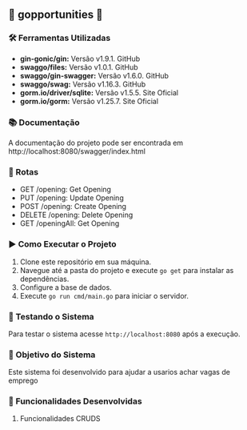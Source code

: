 ## 🚀 gopportunities 🚀

### 🛠️ Ferramentas Utilizadas

- **gin-gonic/gin:** Versão v1.9.1. GitHub
- **swaggo/files:** Versão v1.0.1. GitHub
- **swaggo/gin-swagger:** Versão v1.6.0. GitHub
- **swaggo/swag:** Versão v1.16.3. GitHub
- **gorm.io/driver/sqlite:** Versão v1.5.5. Site Oficial
- **gorm.io/gorm:** Versão v1.25.7. Site Oficial

### 📚 Documentação

A documentação do projeto pode ser encontrada em http://localhost:8080/swagger/index.html

### 🚦 Rotas

- GET /opening: Get Opening
- PUT /opening: Update Opening
- POST /opening: Create Opening
- DELETE /opening: Delete Opening
- GET /openingAll: Get Opening

### ▶️ Como Executar o Projeto

1. Clone este repositório em sua máquina.
2. Navegue até a pasta do projeto e execute `go get` para instalar as dependências.
3. Configure a base de dados.
4. Execute `go run cmd/main.go` para iniciar o servidor.

### 🧪 Testando o Sistema

Para testar o sistema acesse `http://localhost:8080` após a execução.

### 🎯 Objetivo do Sistema

Este sistema foi desenvolvido para ajudar a usarios achar vagas de emprego

### 🚀 Funcionalidades Desenvolvidas

1. Funcionalidades CRUDS



